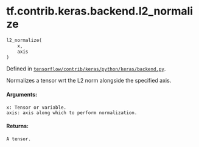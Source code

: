 <div itemscope itemtype="http://developers.google.com/ReferenceObject">
<meta itemprop="name" content="tf.contrib.keras.backend.l2_normalize" />
</div>

# tf.contrib.keras.backend.l2_normalize

``` python
l2_normalize(
    x,
    axis
)
```



Defined in [`tensorflow/contrib/keras/python/keras/backend.py`](https://www.tensorflow.org/code/tensorflow/contrib/keras/python/keras/backend.py).

Normalizes a tensor wrt the L2 norm alongside the specified axis.

#### Arguments:

    x: Tensor or variable.
    axis: axis along which to perform normalization.


#### Returns:

    A tensor.